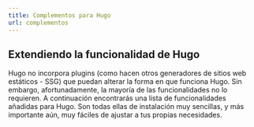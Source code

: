 ```yaml
---
title: Complementos para Hugo
url: complementos
---
```

## Extendiendo la funcionalidad de Hugo

Hugo no incorpora plugins (como hacen otros generadores de sitios web estáticos - SSG) que puedan alterar la forma en que funciona Hugo. Sin embargo, afortunadamente, la mayoría de
las funcionalidades no lo requieren. A continuación encontrarás una lista de funcionalidades añadidas para Hugo. Son todas ellas de instalación muy sencillas, y más importante aún,
muy fáciles de ajustar a tus propias necesidades. 
